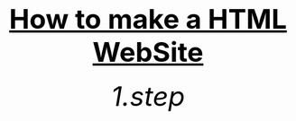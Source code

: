<html>
<head>
	<title>f.s.</title>
</head>



<body>
        <center><h1><font size="120"><font color="black"><u>How to make a HTML WebSite</u></font></font></h1></center>
	<center><h6><font size="10"><font color="black">1.step</font></font></h6></center>
<center><h6><font size="10"><font color="black"><p>
<html>
	<head>
		<title>________<title>
	</head>

		<body>
			_________________________________
			_________________________________
		</body>

</html>
</p></font></font></h6></center>
<a href="https://bulbuwad.github.io/Bulbuwa.GitHub.io/">click here</a>
</body>
</html>
